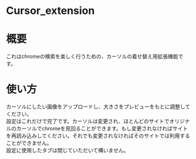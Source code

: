 # Cursor_extension

# 概要
これはchromeの検索を楽しく行うための、カーソルの着せ替え用拡張機能です。

# 使い方
カーソルにしたい画像をアップロードし、大きさをプレビューをもとに調整してください。\
設定はこれだけで完了です。カーソルは変更され、ほとんどのサイトでオリジナルのカーソルでchromeを見回ることができます。もし変更されなければサイトを再読み込みしてください。それでも変更されなければそのサイトでは利用することができません。\
設定に使用したタブは閉じていただいて構いません。
